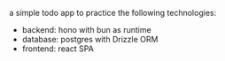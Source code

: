 a simple todo app to practice the following technologies:

- backend: hono with bun as runtime
- database: postgres with Drizzle ORM
- frontend: react SPA
